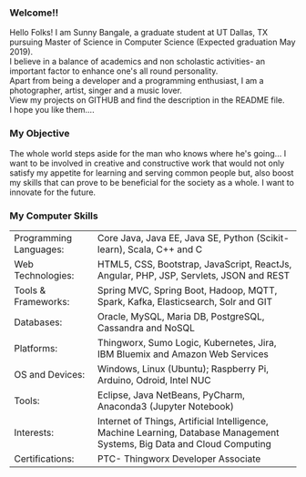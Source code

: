 ### Welcome!!
Hello Folks! I am Sunny Bangale, a graduate student at UT Dallas, TX pursuing Master of Science in Computer Science (Expected graduation May 2019).<br>
I believe in a balance of academics and non scholastic activities- an important factor to enhance one's all round personality. <br>
Apart from being a developer and a programming enthusiast, I am a photographer, artist, singer and a music lover. <br>
View my projects on GITHUB and find the description in the README file. <br>
I hope you like them.... 

### My Objective
The whole world steps aside for the man who knows where he's going...
I want to be involved in creative and constructive work that would not only satisfy my appetite for learning and serving common people but, also boost my skills that can prove to be beneficial for the society as a whole. I want to innovate for the future.

### My Computer Skills
<table>
<tr>
<td>Programming Languages:</td>
<td>Core Java, Java EE, Java SE, Python (Scikit-learn), Scala, C++ and C </td>
</tr>

<tr>
<td>Web Technologies:</td>
<td>HTML5, CSS, Bootstrap, JavaScript, ReactJs, Angular, PHP, JSP, Servlets, JSON and REST</td>
</tr>

<tr>
<td>Tools & Frameworks:</td>
<td>Spring MVC, Spring Boot, Hadoop, MQTT, Spark, Kafka, Elasticsearch, Solr and GIT </td>
</tr>

<tr>
<td>Databases:</td>
<td>Oracle, MySQL, Maria DB, PostgreSQL, Cassandra and NoSQL </td>
</tr>

<tr>
<td>Platforms:</td>
<td>Thingworx, Sumo Logic, Kubernetes, Jira, IBM Bluemix and Amazon Web Services </td>
</tr>

<tr>
<td>OS and Devices:</td>
<td>Windows, Linux (Ubuntu); Raspberry Pi, Arduino, Odroid, Intel NUC </td>
</tr>

<tr>
<td>Tools:</td>
<td>Eclipse, Java NetBeans, PyCharm, Anaconda3 (Jupyter Notebook) </td>
</tr>
  
<tr>
<td>Interests:</td>
<td>Internet of Things, Artificial Intelligence, Machine Learning, Database Management Systems, Big Data and Cloud Computing </td>
</tr>

<tr>
<td>Certifications:</td>
<td>PTC- Thingworx Developer Associate </td>
</tr>  
</table>

